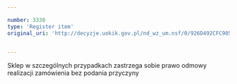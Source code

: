 ```yaml
---

number: 3338
type: 'Register item'
original_uri: 'http://decyzje.uokik.gov.pl/nd_wz_um.nsf/0/926D492CFC905593C1257A33002DE3BC?OpenDocument'


---
```


Sklep w szczególnych przypadkach zastrzega sobie prawo odmowy realizacji zamówienia bez podania przyczyny
